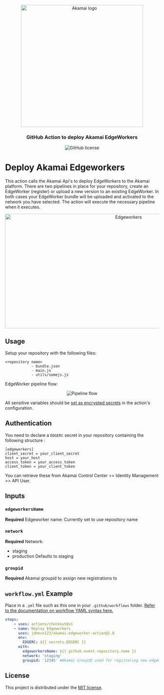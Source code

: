 <p align="center">
  <img alt="Akamai logo" width="400" height="400" src="https://www.eiseverywhere.com/file_uploads/8fca94ae15da82d17d76787b3e6a987a_logo_akamai-developer-experience-2-OL-RGB.png"/>
  <h3 align="center">GitHub Action to deploy Akamai EdgeWorkers</h3>
  <p align="center">
    <img alt="GitHub license" src="https://badgen.net/github/license/jdmevo123/akamai-purge-action?cache=300&color=green"/>
  </p>
</p>

# Deploy Akamai Edgeworkers   

This action calls the Akamai Api's to deploy EdgeWorkers to the Akamai platform. There are two pipelines in place for your repository, create an EdgeWorker (register) or upload a new version to an existing EdgeWorker. In both cases your EdgeWorker bundle will be uploaded and activated to the network you have selected. The action will execute the necessary pipeline when it executes.
<p align="center">
    <img alt="Edgeworkers" width="793" height="375" src="https://developer.akamai.com/sites/default/files/inline-images/image1_20.png"/>
</p>

## Usage

Setup your repository with the following files:
```
<repository name>
            - bundle.json
            - main.js
            - utils/somejs.js
```

EdgeWorker pipeline flow:
<p align="center">
    <img alt="Pipeline flow" src="https://github.com/jdmevo123/akamai-edgeworker-action/blob/master/images/Blank%20Diagram.png"/>
</p>

All sensitive variables should be [set as encrypted secrets](https://help.github.com/en/articles/virtual-environments-for-github-actions#creating-and-using-secrets-encrypted-variables) in the action's configuration.

## Authentication

You need to declare a `EDGERC` secret in your repository containing the following structure :
```
[edgeworkers]
client_secret = your_client_secret
host = your_host
access_token = your_access_token
client_token = your_client_token
```
You can retrieve these from Akamai Control Center >> Identity Management >> API User.

## Inputs

### `edgeworkersName`
**Required**
Edgeworker name: Currently set to use repository name

### `network`
**Required**
Network:
- staging
- production
Defaults to staging

### `groupid`
**Required** 
Akamai groupid to assign new registrations to

## `workflow.yml` Example

Place in a `.yml` file such as this one in your `.github/workflows` folder. [Refer to the documentation on workflow YAML syntax here.](https://help.github.com/en/articles/workflow-syntax-for-github-actions)

```yaml
steps:
    - uses: actions/checkout@v1
    - name: Deploy Edgeworkers
      uses: jdmevo123/akamai-edgeworker-action@1.0
      env:
        EDGERC: ${{ secrets.EDGERC }}
      with:
        edgeworkersName: ${{ github.event.repository.name }}
        network: 'staging'
        groupid: '12345' #Akamai GroupID used for registering new edgeworkers
```
## License

This project is distributed under the [MIT license](LICENSE.md).
